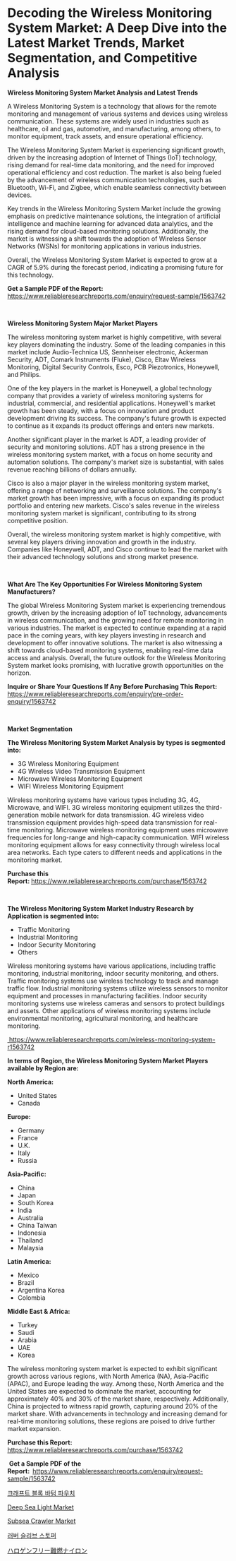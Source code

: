 <p><h1>Decoding the Wireless Monitoring System Market: A Deep Dive into the Latest Market Trends, Market Segmentation, and Competitive Analysis</h1></p><p><strong>Wireless Monitoring System Market Analysis and Latest Trends</strong></p>
<p><p>A Wireless Monitoring System is a technology that allows for the remote monitoring and management of various systems and devices using wireless communication. These systems are widely used in industries such as healthcare, oil and gas, automotive, and manufacturing, among others, to monitor equipment, track assets, and ensure operational efficiency.</p><p>The Wireless Monitoring System Market is experiencing significant growth, driven by the increasing adoption of Internet of Things (IoT) technology, rising demand for real-time data monitoring, and the need for improved operational efficiency and cost reduction. The market is also being fueled by the advancement of wireless communication technologies, such as Bluetooth, Wi-Fi, and Zigbee, which enable seamless connectivity between devices.</p><p>Key trends in the Wireless Monitoring System Market include the growing emphasis on predictive maintenance solutions, the integration of artificial intelligence and machine learning for advanced data analytics, and the rising demand for cloud-based monitoring solutions. Additionally, the market is witnessing a shift towards the adoption of Wireless Sensor Networks (WSNs) for monitoring applications in various industries.</p><p>Overall, the Wireless Monitoring System Market is expected to grow at a CAGR of 5.9% during the forecast period, indicating a promising future for this technology.</p></p>
<p><strong>Get a Sample PDF of the Report:&nbsp;</strong> <a href="https://www.reliableresearchreports.com/enquiry/request-sample/1563742">https://www.reliableresearchreports.com/enquiry/request-sample/1563742</a></p>
<p>&nbsp;</p>
<p><strong>Wireless Monitoring System Major Market Players</strong></p>
<p><p>The wireless monitoring system market is highly competitive, with several key players dominating the industry. Some of the leading companies in this market include Audio-Technica US, Sennheiser electronic, Ackerman Security, ADT, Comark Instruments (Fluke), Cisco, Eltav Wireless Monitoring, Digital Security Controls, Esco, PCB Piezotronics, Honeywell, and Philips.</p><p>One of the key players in the market is Honeywell, a global technology company that provides a variety of wireless monitoring systems for industrial, commercial, and residential applications. Honeywell's market growth has been steady, with a focus on innovation and product development driving its success. The company's future growth is expected to continue as it expands its product offerings and enters new markets.</p><p>Another significant player in the market is ADT, a leading provider of security and monitoring solutions. ADT has a strong presence in the wireless monitoring system market, with a focus on home security and automation solutions. The company's market size is substantial, with sales revenue reaching billions of dollars annually.</p><p>Cisco is also a major player in the wireless monitoring system market, offering a range of networking and surveillance solutions. The company's market growth has been impressive, with a focus on expanding its product portfolio and entering new markets. Cisco's sales revenue in the wireless monitoring system market is significant, contributing to its strong competitive position.</p><p>Overall, the wireless monitoring system market is highly competitive, with several key players driving innovation and growth in the industry. Companies like Honeywell, ADT, and Cisco continue to lead the market with their advanced technology solutions and strong market presence.</p></p>
<p>&nbsp;</p>
<p><strong>What Are The Key Opportunities For Wireless Monitoring System Manufacturers?</strong></p>
<p><p>The global Wireless Monitoring System market is experiencing tremendous growth, driven by the increasing adoption of IoT technology, advancements in wireless communication, and the growing need for remote monitoring in various industries. The market is expected to continue expanding at a rapid pace in the coming years, with key players investing in research and development to offer innovative solutions. The market is also witnessing a shift towards cloud-based monitoring systems, enabling real-time data access and analysis. Overall, the future outlook for the Wireless Monitoring System market looks promising, with lucrative growth opportunities on the horizon.</p></p>
<p><strong>Inquire or Share Your Questions If Any Before Purchasing This Report:</strong> <a href="https://www.reliableresearchreports.com/enquiry/pre-order-enquiry/1563742">https://www.reliableresearchreports.com/enquiry/pre-order-enquiry/1563742</a></p>
<p>&nbsp;</p>
<p><strong>Market Segmentation</strong></p>
<p><strong>The Wireless Monitoring System Market Analysis by types is segmented into:</strong></p>
<p><ul><li>3G Wireless Monitoring Equipment</li><li>4G Wireless Video Transmission Equipment</li><li>Microwave Wireless Monitoring Equipment</li><li>WIFI Wireless Monitoring Equipment</li></ul></p>
<p><p>Wireless monitoring systems have various types including 3G, 4G, Microwave, and WIFI. 3G wireless monitoring equipment utilizes the third-generation mobile network for data transmission. 4G wireless video transmission equipment provides high-speed data transmission for real-time monitoring. Microwave wireless monitoring equipment uses microwave frequencies for long-range and high-capacity communication. WIFI wireless monitoring equipment allows for easy connectivity through wireless local area networks. Each type caters to different needs and applications in the monitoring market.</p></p>
<p><strong>Purchase this Report:&nbsp;</strong><a href="https://www.reliableresearchreports.com/purchase/1563742">https://www.reliableresearchreports.com/purchase/1563742</a></p>
<p>&nbsp;</p>
<p><strong>The Wireless Monitoring System Market Industry Research by Application is segmented into:</strong></p>
<p><ul><li>Traffic Monitoring</li><li>Industrial Monitoring</li><li>Indoor Security Monitoring</li><li>Others</li></ul></p>
<p><p>Wireless monitoring systems have various applications, including traffic monitoring, industrial monitoring, indoor security monitoring, and others. Traffic monitoring systems use wireless technology to track and manage traffic flow. Industrial monitoring systems utilize wireless sensors to monitor equipment and processes in manufacturing facilities. Indoor security monitoring systems use wireless cameras and sensors to protect buildings and assets. Other applications of wireless monitoring systems include environmental monitoring, agricultural monitoring, and healthcare monitoring.</p></p>
<p><a href="https://www.reliableresearchreports.com/wireless-monitoring-system-r1563742">&nbsp;https://www.reliableresearchreports.com/wireless-monitoring-system-r1563742</a></p>
<p><strong>In terms of Region, the Wireless Monitoring System Market Players available by Region are:</strong></p>
<p>
    <p> <strong> North America: </strong>
        <ul>
            <li>United States</li>
            <li>Canada</li>
        </ul>
        </p> 
    <p> <strong> Europe: </strong>
        <ul>
            <li>Germany</li>
            <li>France</li>
            <li>U.K.</li>
            <li>Italy</li>
            <li>Russia</li>
        </ul>
        </p> 
    <p> <strong> Asia-Pacific: </strong>
        <ul>
            <li>China</li>
            <li>Japan</li>
            <li>South Korea</li>
            <li>India</li>
            <li>Australia</li>
            <li>China Taiwan</li>
            <li>Indonesia</li>
            <li>Thailand</li>
            <li>Malaysia</li>
        </ul>
        </p> 
    <p> <strong> Latin America: </strong>
        <ul>
            <li>Mexico</li>
            <li>Brazil</li>
            <li>Argentina Korea</li>
            <li>Colombia</li>
        </ul>
        </p> 
    <p> <strong> Middle East & Africa: </strong>
        <ul>
            <li>Turkey</li>
            <li>Saudi</li>
            <li>Arabia</li>
            <li>UAE</li>
            <li>Korea</li>
        </ul>
    </p>
    </p>
<p><p>The wireless monitoring system market is expected to exhibit significant growth across various regions, with North America (NA), Asia-Pacific (APAC), and Europe leading the way. Among these, North America and the United States are expected to dominate the market, accounting for approximately 40% and 30% of the market share, respectively. Additionally, China is projected to witness rapid growth, capturing around 20% of the market share. With advancements in technology and increasing demand for real-time monitoring solutions, these regions are poised to drive further market expansion.</p></p>
<p><strong>Purchase this Report: </strong><a href="https://www.reliableresearchreports.com/purchase/1563742">https://www.reliableresearchreports.com/purchase/1563742</a></p>
<p>&nbsp;<strong>Get a Sample PDF of the Report:&nbsp;&nbsp;</strong><a href="https://www.reliableresearchreports.com/enquiry/request-sample/1563742">https://www.reliableresearchreports.com/enquiry/request-sample/1563742</a></p>
<p><strong></strong></p>
<p><p><a href="https://github.com/kein8762/Market-Research-Report-List-2/blob/main/1435188171662.md">크래프트 블록 바텀 파우치</a></p><p><a href="https://github.com/nhteumcc68/Market-Research-Report-List-1/blob/main/deep-sea-light-market.md">Deep Sea Light Market</a></p><p><a href="https://github.com/Hunterico88/Market-Research-Report-List-1/blob/main/subsea-crawler-market.md">Subsea Crawler Market</a></p><p><a href="https://github.com/RichardLueilwitz787/Market-Research-Report-List-2/blob/main/8562667171661.md">러버 슬리브 스토퍼</a></p><p><a href="https://github.com/DayanaRunolfsdottir/Market-Research-Report-List-1/blob/main/1769346159974.md">ハロゲンフリー難燃ナイロン</a></p></p>